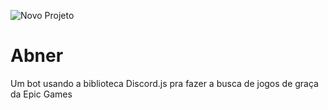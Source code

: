 ![Novo Projeto](https://user-images.githubusercontent.com/53847430/236955289-dff3dace-a903-4fa3-a8f5-522d85cbf7bf.png)

# Abner
Um bot usando a biblioteca Discord.js pra fazer a busca de jogos de graça da Epic Games

